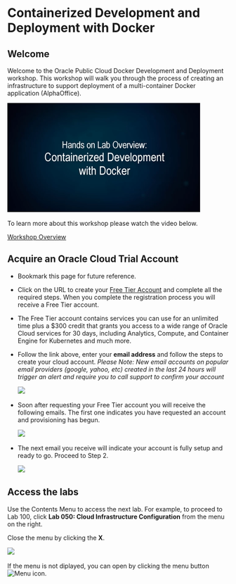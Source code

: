 # Containerized Development and Deployment with Docker
## Welcome

Welcome to the Oracle Public Cloud Docker Development and Deployment workshop. This workshop will walk you through the process of creating an infrastructure to support deployment of a multi-container Docker application (AlphaOffice).

![](../images/000JumpStart/JS5-2.PNG)

To learn more about this workshop please watch the video below. 

<a href="https://www.youtube.com/watch?v=ivNEREBsH9k&t=0s&index=3&list=PLPIzp-E1msrYGLKIgW3njO3uUkvXD0bAH" target="_video">Workshop Overview</a>


## Acquire an Oracle Cloud Trial Account

- Bookmark this page for future reference.

- Click on the URL to create your <a class="trial-link" href="https://myservices.us.oraclecloud.com/mycloud/signup?language=en&sourceType=:ex:tb:::RC_PDMK180212P00140:Docker_HOL&SC=:ex:tb:::RC_PDMK180212P00140:Docker_HOL&pcode=PDMK180212P00140" target="_trial">Free Tier Account</a> and complete all the required steps. When you complete the registration process you will receive a Free Tier account.  
- The Free Tier account contains services you can use for an unlimited time plus a $300 credit that grants you access to a wide range of Oracle Cloud services for 30 days, including Analytics, Compute, and Container Engine for Kubernetes and much more.
- Follow the link above, enter your **email address** and follow the steps to create your cloud account.  *Please Note:  New email accounts on popular email providers (google, yahoo, etc) created in the last 24 hours will trigger an alert and require you to call support to confirm your account*

  ![](../images/cloud-signup.png " ")


- Soon after requesting your Free Tier account you will receive the following emails.  The first one indicates you have requested an account and provisioning has begun.

  ![](../images/signup-email.png " ")

- The next email you receive will indicate your account is fully setup and ready to go.  Proceed to Step 2.

  ![](../images/signup-email-provisioned.png " ")

## Access the labs

Use the Contents Menu to access the next lab. For example, to proceed to Lab 100, click **Lab 050: Cloud Infrastructure Configuration** from the menu on the right.

Close the menu by clicking the **X**.

![](./images/Menu.png " ") 

If the menu is not diplayed, you can open by clicking the menu button  
![Menu icon](./images/MenuButton.png).